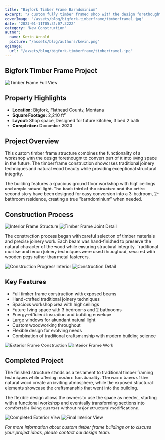 ```yaml
---
title: "Bigfork Timber Frame Barndominium"
excerpt: "A custom fully timber framed shop with the design forethought to allow the back third, and second story to be easily renovated into a 3 bed Barndominium."
coverImage: "/assets/blog/bigfork-timberframe/timberframe1.jpg"
date: "2023-01-11T05:35:07.322Z"
category: "New Construction"
author:
  name: Kevin Arnold
  picture: "/assets/blog/authors/kevin.png"
ogImage:
  url: "/assets/blog/bigfork-timberframe/timberframe1.jpg"
---
```


## Bigfork Timber Frame Project

![Timber Frame Full View](/assets/blog/bigfork-timberframe/timberframe1.jpg)

## Property Highlights

* **Location:** Bigfork, Flathead County, Montana
* **Square Footage:** 2,240 ft² 
* **Layout:** Shop space, Designed for future kitchen, 3 bed 2 bath
* **Completion:** December 2023

## Project Overview

This custom timber frame structure combines the functionality of a workshop with the design forethought to convert part of it into living space in the future. The timber frame construction showcases traditional joinery techniques and natural wood beauty while providing exceptional structural integrity.

The building features a spacious ground floor workshop with high ceilings and ample natural light. The back third of the structure and the entire second story have been designed for easy conversion into a 3-bedroom, 2-bathroom residence, creating a true "barndominium" when needed.

## Construction Process

![Interior Frame Structure](/assets/blog/bigfork-timberframe/IMG_6423.jpeg)
![Timber Frame Joint Detail](/assets/blog/bigfork-timberframe/IMG_1737.jpeg)

The construction process began with careful selection of timber materials and precise joinery work. Each beam was hand-finished to preserve the natural character of the wood while ensuring structural integrity. Traditional mortise and tenon joinery techniques were used throughout, secured with wooden pegs rather than metal fasteners.

![Construction Progress Interior](/assets/blog/bigfork-timberframe/IMG_20241111_111113_148.jpg)
![Construction Detail](/assets/blog/bigfork-timberframe/IMG_20241111_111336_341.jpg)

## Key Features

- Full timber frame construction with exposed beams
- Hand-crafted traditional joinery techniques
- Spacious workshop area with high ceilings
- Future living space with 3 bedrooms and 2 bathrooms
- Energy-efficient insulation and building envelope
- Large windows for abundant natural light
- Custom woodworking throughout
- Flexible design for evolving needs
- Combination of traditional craftsmanship with modern building science

![Exterior Frame Construction](/assets/blog/bigfork-timberframe/IMG_20241108_110343_194.jpg)
![Interior Frame Work](/assets/blog/bigfork-timberframe/IMG_20241118_142536_638.jpg)

## Completed Project

The finished structure stands as a testament to traditional timber framing techniques while offering modern functionality. The warm tones of the natural wood create an inviting atmosphere, while the exposed structural elements showcase the craftsmanship that went into the building.

The flexible design allows the owners to use the space as needed, starting with a functional workshop and eventually transforming sections into comfortable living quarters without major structural modifications.

![Completed Exterior View](/assets/blog/bigfork-timberframe/IMG_20241218_171718_414.jpg)
![Final Interior View](/assets/blog/bigfork-timberframe/IMG_20240320_145148_363.jpg)

*For more information about custom timber frame buildings or to discuss your project ideas, please contact our design team.*